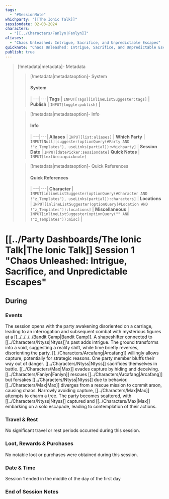 ```yaml
---
tags:
  - "#SessionNote"
whichparty: "[[The Ionic Talk]]"
sessiondate: 02-03-2024
characters:
  - "[[../Characters/Fanlyn|Fanlyn]]"
aliases:
  - "Chaos Unleashed: Intrigue, Sacrifice, and Unpredictable Escapes"
quicknote: "Chaos Unleashed: Intrigue, Sacrifice, and Unpredictable Escapes"
publish: true
---
```

> [!metadata|metadata]- Metadata 
>> [!metadata|metadataoption]- System
>> #### System
>>  |
>> ---|---|
> **Tags** | `INPUT[Tags][inlineListSuggester:tags]` |
> **Publish** | `INPUT[toggle:publish]` |
>
>
>> [!metadata|metadataoption]- Info
>> #### Info
>>  |
>> ---|---|
>> **Aliases** | `INPUT[list:aliases]` |
>> **Which Party** | `INPUT[Null][suggester(optionQuery(#Party AND !"z_Templates"), useLinks(partial)):whichparty]` |
>> **Session Date** | `INPUT[datePicker:sessiondate]`
>> **Quick Notes** |  `INPUT[textArea:quicknote]`
>
>> [!metadata|metadataoption]- Quick References
>> #### Quick References
>>  |
>> ---|---|
>> **Character** | `INPUT[inlineListSuggester(optionQuery(#Character AND !"z_Templates"), useLinks(partial)):characters]` |
>> **Locations** | `INPUT[inlineListSuggester(optionQuery(#Location AND !"z_Templates")):locations]` |
>> **Miscellaneous** | `INPUT[inlineListSuggester(optionQuery("" AND !"z_Templates")):misc]` |

#  [[../Party Dashboards/The Ionic Talk|The Ionic Talk]] Session 1 "Chaos Unleashed: Intrigue, Sacrifice, and Unpredictable Escapes"
## During
### Events

The session opens with the party awakening disoriented on a carriage, leading to an interrogation and subsequent combat with mysterious figures at a [[../../../../Bandit Camp|Bandit Camp]]. A shapeshifter connected to [[../Characters/Ntyss|Ntyss]]'s past adds intrigue. The ground transforms into a void, suggesting a reality shift, while time briefly reverses, disorienting the party. [[../Characters/Arcafang|Arcafang]] willingly allows capture, potentially for strategic reasons. One party member bluffs their way out of danger. [[../Characters/Ntyss|Ntyss]] sacrifices themselves in battle. [[../Characters/Max|Max]] evades capture by hiding and deceiving. [[../Characters/Fanlyn|Fanlyn]] rescues [[../Characters/Arcafang|Arcafang]] but forsakes [[../Characters/Ntyss|Ntyss]] due to behavior. [[../Characters/Max|Max]] diverges from a rescue mission to commit arson, causing chaos. Narrowly avoiding capture, [[../Characters/Max|Max]] attempts to charm a tree. The party becomes scattered, with [[../Characters/Ntyss|Ntyss]] captured and [[../Characters/Max|Max]] embarking on a solo escapade, leading to contemplation of their actions.

### Travel & Rest

No significant travel or rest periods occurred during this session.

### Loot, Rewards & Purchases

No notable loot or purchases were obtained during this session.

### Date & Time

Session 1 ended in the middle of the day of the first day

### End of Session Notes
